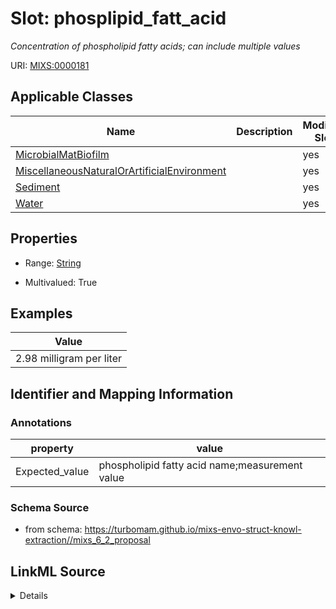 # Slot: phosplipid_fatt_acid


_Concentration of phospholipid fatty acids; can include multiple values_



URI: [MIXS:0000181](https://w3id.org/mixs/0000181)



<!-- no inheritance hierarchy -->




## Applicable Classes

| Name | Description | Modifies Slot |
| --- | --- | --- |
[MicrobialMatBiofilm](MicrobialMatBiofilm.md) |  |  yes  |
[MiscellaneousNaturalOrArtificialEnvironment](MiscellaneousNaturalOrArtificialEnvironment.md) |  |  yes  |
[Sediment](Sediment.md) |  |  yes  |
[Water](Water.md) |  |  yes  |







## Properties

* Range: [String](String.md)

* Multivalued: True






## Examples

| Value |
| --- |
| 2.98 milligram per liter |

## Identifier and Mapping Information





### Annotations

| property | value |
| --- | --- |
| Expected_value | phospholipid fatty acid name;measurement value |



### Schema Source


* from schema: https://turbomam.github.io/mixs-envo-struct-knowl-extraction//mixs_6_2_proposal




## LinkML Source

<details>
```yaml
name: phosplipid_fatt_acid
annotations:
  Expected_value:
    tag: Expected_value
    value: phospholipid fatty acid name;measurement value
description: Concentration of phospholipid fatty acids; can include multiple values
title: phospholipid fatty acid
examples:
- value: 2.98 milligram per liter
from_schema: https://turbomam.github.io/mixs-envo-struct-knowl-extraction//mixs_6_2_proposal
rank: 1000
string_serialization: '{text};{float} {unit}'
slot_uri: MIXS:0000181
multivalued: true
alias: phosplipid_fatt_acid
domain_of:
- MicrobialMatBiofilm
- MiscellaneousNaturalOrArtificialEnvironment
- Sediment
- Water
range: string
required: false
recommended: false

```
</details>